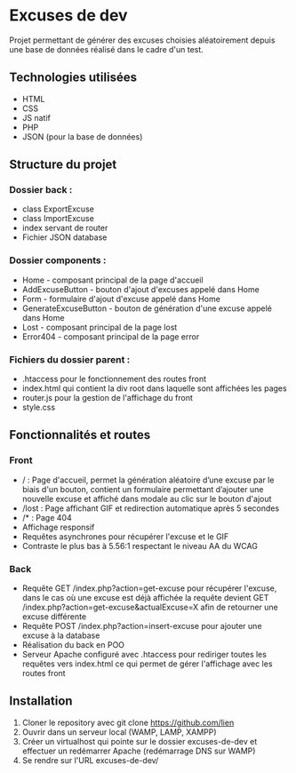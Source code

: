 
# Excuses de dev

Projet permettant de générer des excuses choisies aléatoirement depuis une base de données réalisé dans le cadre d'un test.

## Technologies utilisées

- HTML
- CSS
- JS natif
- PHP
- JSON (pour la base de données)

## Structure du projet

### Dossier back :

- class ExportExcuse
- class ImportExcuse
- index servant de router
- Fichier JSON database

### Dossier components :

- Home - composant principal de la page d'accueil
- AddExcuseButton - bouton d'ajout d'excuses appelé dans Home
- Form - formulaire d'ajout d'excuse appelé dans Home
- GenerateExcuseButton - bouton de génération d'une excuse appelé dans Home
- Lost - composant principal de la page lost
- Error404 - composant principal de la page error

### Fichiers du dossier parent :

- .htaccess pour le fonctionnement des routes front
- index.html qui contient la div root dans laquelle sont affichées les pages
- router.js pour la gestion de l'affichage du front
- style.css

## Fonctionnalités et routes

### Front

- / : Page d'accueil, permet la génération aléatoire d’une excuse par le biais d'un bouton, contient un formulaire permettant d’ajouter une nouvelle excuse et affiché dans modale au clic sur le bouton d'ajout
- /lost : Page affichant GIF et redirection automatique après 5 secondes
- /* : Page 404
- Affichage responsif
- Requêtes asynchrones pour récupérer l'excuse et le GIF
- Contraste le plus bas à 5.56:1 respectant le niveau AA du WCAG

### Back

- Requête GET /index.php?action=get-excuse pour récupérer l'excuse, dans le cas où une excuse est déjà affichée la requête devient GET /index.php?action=get-excuse&actualExcuse=X afin de retourner une excuse différente
- Requête POST /index.php?action=insert-excuse pour ajouter une excuse à la database
- Réalisation du back en POO
- Serveur Apache configuré avec .htaccess pour rediriger toutes les requêtes vers index.html ce qui permet de gérer l'affichage avec les routes front

## Installation

1. Cloner le repository avec git clone https://github.com/lien
2. Ouvrir dans un serveur local (WAMP, LAMP, XAMPP)
3. Créer un virtualhost qui pointe sur le dossier excuses-de-dev et effectuer un redémarrer Apache (redémarrage DNS sur WAMP)
4. Se rendre sur l'URL excuses-de-dev/
